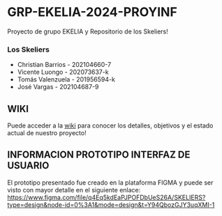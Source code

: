 # GRP-EKELIA-2024-PROYINF
Proyecto de grupo EKELIA y
Repositorio de los Skeliers!

### Los Skeliers
* Christian Barrios - 202104660-7
* Vicente Luongo    - 202073637-k
* Tomás Valenzuela  - 201956594-k
* José Vargas       - 202104687-9

## WIKI

Puede acceder a la [wiki](https://github.com/vimsent/GRP-EKELIA-2024-PROYINF/wiki) para conocer los detalles, objetivos y el estado actual de nuestro proyecto!

## INFORMACION PROTOTIPO INTERFAZ DE USUARIO
El prototipo presentado fue creado en la plataforma FIGMA y puede ser visto con mayor detalle en el siguiente enlace:
https://www.figma.com/file/q4Eq5kdEaPJPOFDbUeS26A/SKELIERS?type=design&node-id=0%3A1&mode=design&t=Y94QbozGJY3uqXMI-1
